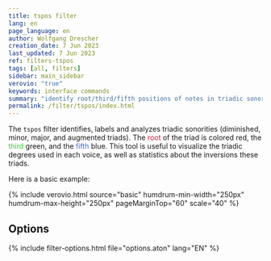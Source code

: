 ```yaml
---
title: tspos filter
lang: en
page_language: en
author: Wolfgang Drescher
creation_date: 7 Jun 2023
last_updated: 7 Jun 2023
ref: filters-tspos
tags: [all, filters]
sidebar: main_sidebar
verovio: "true"
keywords: interface commands 
summary: "identify root/third/fifth positions of notes in triadic sonorities."
permalink: /filter/tspos/index.html
---
```


The `tspos` filter identifies, labels and analyzes triadic sonorities
(diminished, minor, major, and augmented triads).  The <span
style="color:#DC143C;">root</span> of the triad is colored red, the
<span style="color:#32CD32;">third</span> green, and the <span
style="color:#4169E1;">fifth</span> blue.  This tool is useful to
visualize the triadic degrees used in each voice, as well as
statistics about the inversions these triads.

Here is a basic example:

{% include verovio.html
	source="basic"
	humdrum-min-width="250px"
	humdrum-max-height="250px"
	pageMarginTop="60"
	scale="40"
%}
<script type="application/x-humdrum" id="basic">
!!!filter: tspos
**kern	**kern	**kern	**kern
4C	4G	4e	4cc
4CC	4G	4f	4cc
4B	4G	4g	4dd
=	=	=	=
*-	*-	*-	*-
</script>


## Options ##

{% include filter-options.html file="options.aton" lang="EN" %}


